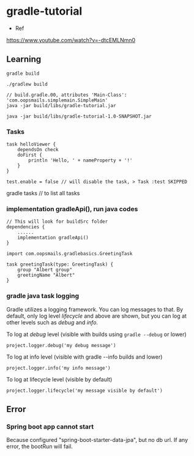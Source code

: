 
# gradle-tutorial

- Ref

https://www.youtube.com/watch?v=-dtcEMLNmn0

## Learning 

```
gradle build

./gradlew build

// build.gradle.00, attributes 'Main-Class': 'com.oopsmails.simplemain.SimpleMain'
java -jar build/libs/gradle-tutorial.jar

java -jar build/libs/gradle-tutorial-1.0-SNAPSHOT.jar

```

### Tasks

```
task helloViewer {
    dependsOn check
	doFirst {
		println 'Hello, ' + nameProperty + '!'
	}
}

test.enable = false // will disable the task, > Task :test SKIPPED
```

gradle tasks // to list all tasks

### implementation gradleApi(), run java codes

```
// This will look for buildSrc folder 
dependencies {
    ......
    implementation gradleApi()
}

import com.oopsmails.gradlebasics.GreetingTask

task greetingTask(type: GreetingTask) {
	group "Albert group"
	greetingName "Albert"
}
```

### gradle java task logging

Gradle utilizes a logging framework. You can log messages to that. By default, only log level _lifecycle_ and above are shown, but you can log at other levels such as _debug_ and _info_.

To log at _debug_ level (visible with builds using `gradle --debug` or lower)

```
project.logger.debug('my debug message')
```

To log at info level (visible with gradle --info builds and lower)

```
project.logger.info('my info message')
```

To log at lifecycle level (visible by default)

```
project.logger.lifecycle('my message visible by default')
```

## Error

### Spring boot app cannot start

Because configured "spring-boot-starter-data-jpa", but no db url. If any error, the bootRun will fail.


